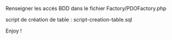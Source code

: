 Renseigner les accès BDD dans le fichier Factory/PDOFactory.php

script de création de table : script-creation-table.sql

Enjoy !
